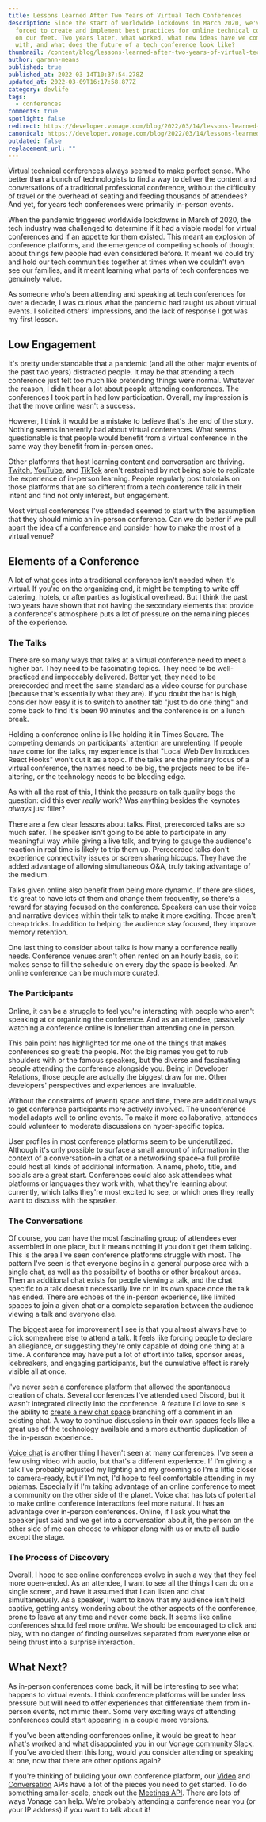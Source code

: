 ```yaml
---
title: Lessons Learned After Two Years of Virtual Tech Conferences
description: Since the start of worldwide lockdowns in March 2020, we've been
  forced to create and implement best practices for online technical conferences
  on our feet. Two years later, what worked, what new ideas have we come up
  with, and what does the future of a tech conference look like?
thumbnail: /content/blog/lessons-learned-after-two-years-of-virtual-tech-conferences/two-years-of-video-chat.png
author: garann-means
published: true
published_at: 2022-03-14T10:37:54.278Z
updated_at: 2022-03-09T16:17:58.877Z
category: devlife
tags:
  - conferences
comments: true
spotlight: false
redirect: https://developer.vonage.com/blog/2022/03/14/lessons-learned-after-two-years-of-virtual-tech-conferences
canonical: https://developer.vonage.com/blog/2022/03/14/lessons-learned-after-two-years-of-virtual-tech-conferences
outdated: false
replacement_url: ""
---
```

Virtual technical conferences always seemed to make perfect sense. Who better than a bunch of technologists to find a way to deliver the content and conversations of a traditional professional conference, without the difficulty of travel or the overhead of seating and feeding thousands of attendees? And yet, for years tech conferences were primarily in-person events. 

When the pandemic triggered worldwide lockdowns in March of 2020, the tech industry was challenged to determine if it had a viable model for virtual conferences and if an appetite for them existed. This meant an explosion of conference platforms, and the emergence of competing schools of thought about things few people had even considered before. It meant we could try and hold our tech communities together at times when we couldn't even see our families, and it meant learning what parts of tech conferences we genuinely value.

As someone who's been attending and speaking at tech conferences for over a decade, I was curious what the pandemic had taught us about virtual events. I solicited others' impressions, and the lack of response I got was my first lesson. 

## Low Engagement

It's pretty understandable that a pandemic (and all the other major events of the past two years) distracted people. It may be that attending a tech conference just felt too much like pretending things were normal. Whatever the reason, I didn't hear a lot about people attending conferences. The conferences I took part in had low participation. Overall, my impression is that the move online wasn't a success.

However, I think it would be a mistake to believe that's the end of the story. Nothing seems inherently bad about virtual conferences. What seems questionable is that people would benefit from a virtual conference in the same way they benefit from in-person ones.

Other platforms that host learning content and conversation are thriving. [Twitch](https://www.twitch.tv/vonagedevs), [YouTube](https://www.youtube.com/channel/UCHQnbTiun_Wn7nDxkQavrYQ), and [TikTok](https://www.tiktok.com/@amdcavallaro/video/7037278755714239750) aren't restrained by not being able to replicate the experience of in-person learning. People regularly post tutorials on those platforms that are so different from a tech conference talk in their intent and find not only interest, but engagement. 

Most virtual conferences I've attended seemed to start with the assumption that they should mimic an in-person conference. Can we do better if we pull apart the idea of a conference and consider how to make the most of a virtual venue?

## Elements of a Conference

A lot of what goes into a traditional conference isn't needed when it's virtual. If you're on the organizing end, it might be tempting to write off catering, hotels, or afterparties as logistical overhead. But I think the past two years have shown that not having the secondary elements that provide a conference's atmosphere puts a lot of pressure on the remaining pieces of the experience. 

### The Talks

There are so many ways that talks at a virtual conference need to meet a higher bar. They need to be fascinating topics. They need to be well-practiced and impeccably delivered. Better yet, they need to be prerecorded and meet the same standard as a video course for purchase (because that's essentially what they are). If you doubt the bar is high, consider how easy it is to switch to another tab "just to do one thing" and come back to find it's been 90 minutes and the conference is on a lunch break. 

Holding a conference online is like holding it in Times Square. The competing demands on participants' attention are unrelenting. If people have come for the talks, my experience is that "Local Web Dev Introduces React Hooks" won't cut it as a topic. If the talks are the primary focus of a virtual conference, the names need to be big, the projects need to be life-altering, or the technology needs to be bleeding edge. 

As with all the rest of this, I think the pressure on talk quality begs the question: did this ever _really_ work? Was anything besides the keynotes _always_ just filler? 

There are a few clear lessons about talks. First, prerecorded talks are so much safer. The speaker isn't going to be able to participate in any meaningful way while giving a live talk, and trying to gauge the audience's reaction in real time is likely to trip them up. Prerecorded talks don't experience connectivity issues or screen sharing hiccups. They have the added advantage of allowing simultaneous Q&A, truly taking advantage of the medium. 

Talks given online also benefit from being more dynamic. If there are slides, it's great to have lots of them and change them frequently, so there's a reward for staying focused on the conference. Speakers can use their voice and narrative devices within their talk to make it more exciting. Those aren't cheap tricks. In addition to helping the audience stay focused, they improve memory retention. 

One last thing to consider about talks is how many a conference really needs. Conference venues aren't often rented on an hourly basis, so it makes sense to fill the schedule on every day the space is booked. An online conference can be much more curated. 

### The Participants

Online, it can be a struggle to feel you're interacting with people who aren't speaking at or organizing the conference. And as an attendee, passively watching a conference online is lonelier than attending one in person.

This pain point has highlighted for me one of the things that makes conferences so great: the people. Not the big names you get to rub shoulders with or the famous speakers, but the diverse and fascinating people attending the conference alongside you. Being in Developer Relations, those people are actually the biggest draw for me. Other developers' perspectives and experiences are invaluable.

Without the constraints of (event) space and time, there are additional ways to get conference participants more actively involved. The unconference model adapts well to online events. To make it more collaborative, attendees could volunteer to moderate discussions on hyper-specific topics. 

User profiles in most conference platforms seem to be underutilized. Although it's only possible to surface a small amount of information in the context of a conversation–in a chat or a networking space–a full profile could host all kinds of additional information. A name, photo, title, and socials are a great start. Conferences could also ask attendees what platforms or languages they work with, what they're learning about currently, which talks they're most excited to see, or which ones they really want to discuss with the speaker. 

### The Conversations

Of course, you can have the most fascinating group of attendees ever assembled in one place, but it means nothing if you don't get them talking. This is the area I've seen conference platforms struggle with most. The pattern I've seen is that everyone begins in a general purpose area with a single chat, as well as the possibility of booths or other breakout areas. Then an additional chat exists for people viewing a talk, and the chat specific to a talk doesn't necessarily live on in its own space once the talk has ended. There are echoes of the in-person experience, like limited spaces to join a given chat or a complete separation between the audience viewing a talk and everyone else. 

The biggest area for improvement I see is that you almost always have to click somewhere else to attend a talk. It feels like forcing people to declare an allegiance, or suggesting they're only capable of doing one thing at a time. A conference may have put a lot of effort into talks, sponsor areas, icebreakers, and engaging participants, but the cumulative effect is rarely visible all at once. 

I've never seen a conference platform that allowed the spontaneous creation of chats. Several conferences I've attended used Discord, but it wasn't integrated directly into the conference. A feature I'd love to see is the ability to [create a new chat space](https://developer.vonage.com/conversation/code-snippets/conversation/create-conversation) branching off a comment in an existing chat. A way to continue discussions in their own spaces feels like a great use of the technology available and a more authentic duplication of the in-person experience. 

[Voice chat](https://developer.vonage.com/voice/voice-api/code-snippets/connect-callers-into-a-conference) is another thing I haven't seen at many conferences. I've seen a few using video with audio, but that's a different experience. If I'm giving a talk I've probably adjusted my lighting and my grooming so I'm a little closer to camera-ready, but if I'm not, I'd hope to feel comfortable attending in my pajamas. Especially if I'm taking advantage of an online conference to meet a community on the other side of the planet. Voice chat has lots of potential to make online conference interactions feel more natural. It has an advantage over in-person conferences. Online, if I ask you what the speaker just said and we get into a conversation about it, the person on the other side of me can choose to whisper along with us or mute all audio except the stage.

### The Process of Discovery

Overall, I hope to see online conferences evolve in such a way that they feel more open-ended. As an attendee, I want to see all the things I can do on a single screen, and have it assumed that I can listen and chat simultaneously. As a speaker, I want to know that my audience isn't held captive, getting antsy wondering about the other aspects of the conference, prone to leave at any time and never come back. It seems like online conferences should feel more _online_. We should be encouraged to click and play, with no danger of finding ourselves separated from everyone else or being thrust into a surprise interaction.

## What Next?

As in-person conferences come back, it will be interesting to see what happens to virtual events. I think conference platforms will be under less pressure but will need to offer experiences that differentiate them from in-person events, not mimic them. Some very exciting ways of attending conferences could start appearing in a couple more versions. 

If you've been attending conferences online, it would be great to hear what's worked and what disappointed you in our [Vonage community Slack](https://vonage-community.slack.com). If you've avoided them this long, would you consider attending or speaking at one, now that there are other options again? 

If you're thinking of building your own conference platform, our [Video](https://tokbox.com/developer/get-started-options/) and [Conversation](https://developer.vonage.com/conversation/overview) APIs have a lot of the pieces you need to get started. To do something smaller-scale, check out the [Meetings API](https://developer.vonage.com/meetings/overview). There are lots of ways Vonage can help. We're probably attending a conference near you (or your IP address) if you want to talk about it!